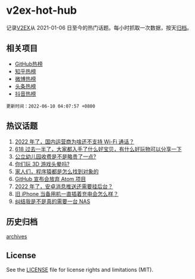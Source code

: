 # v2ex-hot-hub

 记录[V2EX](https://www.v2ex.com/)从 2021-01-06 日至今的热门话题。每小时抓取一次数据，按天[归档](archives)。
 
 ## 相关项目

- [GitHub热榜](https://github.com/snaildev/github-hot-hub)
- [知乎热榜](https://github.com/snaildev/zhihu-hot-hub)
- [微博热榜](https://github.com/snaildev/weibo-hot-hub)
- [头条热榜](https://github.com/snaildev/toutiao-hot-hub)
- [抖音热榜](https://github.com/snaildev/douyin-hot-hub)


 `更新时间：2022-06-10 04:07:57 +0800`

## 热议话题

1. [2022 年了，国内运营商为啥还不支持 Wi-Fi 通话？](https://www.v2ex.com/t/858300)
1. [618 过去一半了，大家都入手了什么好宝贝，有什么好玩物可以分享一下](https://www.v2ex.com/t/858319)
1. [公立幼儿园收费是不是略贵了一点?](https://www.v2ex.com/t/858347)
1. [你们玩 3D 游戏头晕吗?](https://www.v2ex.com/t/858399)
1. [家人们，程序猿都是怎么找到对象的](https://www.v2ex.com/t/858333)
1. [GitHub 宣布会放弃 Atom 项目](https://www.v2ex.com/t/858301)
1. [2022 年了，安卓消息推送还需要挂后台？](https://www.v2ex.com/t/858309)
1. [旧 iPhone 当备用机一直插着充电会怎么样？](https://www.v2ex.com/t/858304)
1. [纠结我是不是真的需要一台 NAS](https://www.v2ex.com/t/858400)

## 历史归档

[archives](archives)

## License

See the [LICENSE](LICENSE) file for license rights and limitations (MIT).
